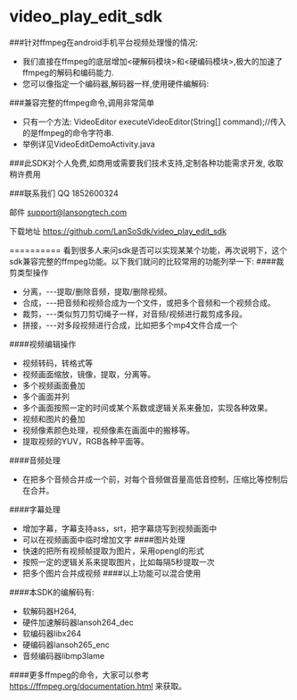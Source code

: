 # video_play_edit_sdk

###针对ffmpeg在android手机平台视频处理慢的情况:	
* 我们直接在ffmpeg的底层增加<硬解码模块>和<硬编码模块>,极大的加速了ffmpeg的解码和编码能力.
* 您可以像指定一个编码器,解码器一样,使用硬件编解码:

###兼容完整的ffmpeg命令,调用非常简单

*  只有一个方法: VideoEditor executeVideoEditor(String[] command);//传入的是ffmpeg的命令字符串.
*  举例详见VideoEditDemoActivity.java


###此SDK对个人免费,如商用或需要我们技术支持,定制各种功能需求开发, 收取稍许费用

###联系我们
QQ  1852600324

邮件  support@lansongtech.com

下载地址 https://github.com/LanSoSdk/video_play_edit_sdk

==========
看到很多人来问sdk是否可以实现某某个功能，再次说明下，这个sdk兼容完整的ffmpeg功能。以下我们就问的比较常用的功能列举一下:
####裁剪类型操作
*  分离，---提取/删除音频，提取/删除视频。
*  合成，---把音频和视频合成为一个文件，或把多个音频和一个视频合成。
*  裁剪，---类似剪刀剪切绳子一样，对音频/视频进行裁剪成多段。
*  拼接，---对多段视频进行合成，比如把多个mp4文件合成一个  

####视频编辑操作
*  视频转码，转格式等
*  视频画面缩放，镜像，提取，分离等。
*  多个视频画面叠加
*  多个画面并列
*  多个画面按照一定的时间或某个系数或逻辑关系来叠加，实现各种效果。
*  视频和图片的叠加
*  视频像素颜色处理，视频像素在画面中的搬移等。
*  提取视频的YUV，RGB各种平面等。

####音频处理
*  在把多个音频合并成一个前，对每个音频做音量高低音控制，压缩比等控制后在合并。

####字幕处理
*  增加字幕，字幕支持ass，srt，把字幕烧写到视频画面中
*  可以在视频画面中临时增加文字
####图片处理
*  快速的把所有视频帧提取为图片，采用opengl的形式
*  按照一定的逻辑关系来提取图片，比如每隔5秒提取一次
*  把多个图片合并成视频
####以上功能可以混合使用

####本SDK的编解码有:
- 软解码器H264,
- 硬件加速解码器lansoh264_dec
- 软编码器libx264
- 硬编码器lansoh265_enc
- 音频编码器libmp3lame

####更多ffmpeg的命令，大家可以参考 https://ffmpeg.org/documentation.html 来获取。
  	 
